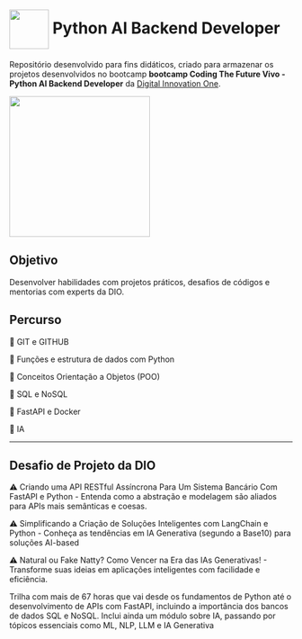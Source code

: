 <h1>
    <a href="https://www.dio.me/">
     <img align="center" width="70px" src="https://hermes.digitalinnovation.one/assets/diome/logo-full.svg"></a>
    <span>Python AI Backend Developer  </span>
</h1>

Repositório desenvolvido para fins didáticos, criado para armazenar os projetos desenvolvidos no  bootcamp  **bootcamp Coding The Future Vivo - Python AI Backend Developer** da [Digital Innovation One](https://www.dio.me/).


<img align="center" width="250px" src="https://hermes.dio.me/files/assets/ef695d25-f647-45eb-b1ad-a25c124b28ca.png">




## Objetivo
Desenvolver habilidades com projetos práticos, desafios de códigos e mentorias com experts da DIO.



## Percurso


🌱 GIT e  GITHUB

🌱 Funções e estrutura de dados com Python

🌱 Conceitos Orientação a Objetos (POO)

🌱 SQL e NoSQL

🌱 FastAPI e Docker 

🌱 IA


---
## Desafio de Projeto da DIO

⚠️ Criando uma API RESTful Assíncrona Para Um Sistema Bancário Com FastAPI e Python - Entenda como a abstração e modelagem são aliados para APIs mais semânticas e coesas.


⚠️ Simplificando a Criação de Soluções Inteligentes com LangChain e Python - Conheça as tendências em IA Generativa (segundo a Base10) para soluções AI-based

⚠️ Natural ou Fake Natty? Como Vencer na Era das IAs Generativas! - Transforme suas ideias em aplicações inteligentes com facilidade e eficiência.



Trilha com mais de 67 horas que vai desde os fundamentos de Python até o desenvolvimento de APIs com FastAPI, incluindo a importância dos bancos de dados SQL e NoSQL. Inclui ainda um módulo sobre IA, passando por tópicos essenciais como ML, NLP, LLM e IA Generativa 


